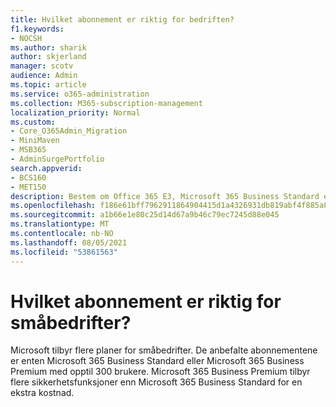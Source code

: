 ```yaml
---
title: Hvilket abonnement er riktig for bedriften?
f1.keywords:
- NOCSH
ms.author: sharik
author: skjerland
manager: scotv
audience: Admin
ms.topic: article
ms.service: o365-administration
ms.collection: M365-subscription-management
localization_priority: Normal
ms.custom:
- Core_O365Admin_Migration
- MiniMaven
- MSB365
- AdminSurgePortfolio
search.appverid:
- BCS160
- MET150
description: Bestem om Office 365 E3, Microsoft 365 Business Standard eller Microsoft 365 Business Premium er riktig for bedriften.
ms.openlocfilehash: f186e61bff7962911864904415d1a4326931db819abf4f885a87132fd23290f4
ms.sourcegitcommit: a1b66e1e80c25d14d67a9b46c79ec7245d88e045
ms.translationtype: MT
ms.contentlocale: nb-NO
ms.lasthandoff: 08/05/2021
ms.locfileid: "53861563"
---
```

# <a name="what-subscription-is-right-for-your-small-business"></a>Hvilket abonnement er riktig for småbedrifter?

Microsoft tilbyr flere planer for småbedrifter. De anbefalte abonnementene er enten Microsoft 365 Business Standard eller Microsoft 365 Business Premium med opptil 300 brukere. Microsoft 365 Business Premium tilbyr flere sikkerhetsfunksjoner enn Microsoft 365 Business Standard for en ekstra kostnad.
